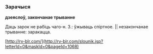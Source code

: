 ### Зарачыся
**дзеяслоў, закончанае трыванне**

Даць зарок не рабіць чаго-н. 3.: ўжываць спіртное. || незакончанае трыванне: заракацца.

<a rel="author">[http://rv-blr.com/](http://rv-blr.com/slounik.jsp?letterId=0&maskId=0&pageId=1068)</a>
